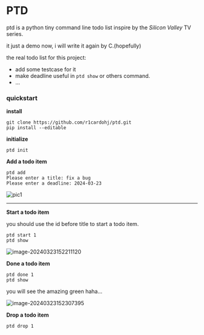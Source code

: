 # PTD

ptd is a python tiny command line todo list inspire by the *Silicon Valley* TV series.

it just a demo now, i will write it again by C.(hopefully) 

the real todo list for this project:

* add some testcase for it
* make deadline useful in `ptd show` or others command.
* ...

###  quickstart

**install**

```shell
git clone https://github.com/r1cardohj/ptd.git
pip install --editable
```

**initialize**

```shell
ptd init
```

**Add a todo item**

``` shell
ptd add
Please enter a title: fix a bug
Please enter a deadline: 2024-03-23
```



![pic1](E:\new\juan\img\pic1.jpg)

***

**Start a todo item**

you should use the id before title to start a todo item.

``` shell
ptd start 1
ptd show
```



![image-20240323152211120](C:\Users\houjun\AppData\Roaming\Typora\typora-user-images\image-20240323152211120.png)

**Done a todo item**

``` shell
ptd done 1
ptd show
```

you will see the amazing green  haha...

![image-20240323152307395](C:\Users\houjun\AppData\Roaming\Typora\typora-user-images\image-20240323152307395.png)

**Drop a todo item**

``` shell
ptd drop 1
```


